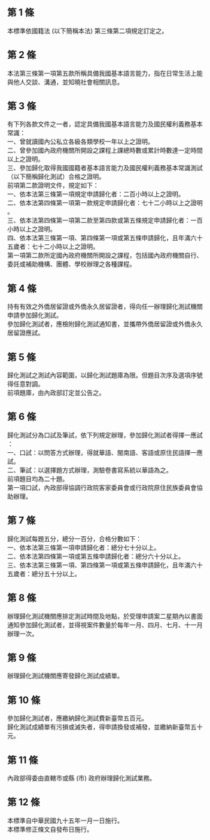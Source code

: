 第 1 條
-------
本標準依國籍法 (以下簡稱本法) 第三條第二項規定訂定之。

第 2 條
-------
本法第三條第一項第五款所稱具備我國基本語言能力，指在日常生活上能  
與他人交談、溝通，並知曉社會相關訊息。

第 3 條
-------
有下列各款文件之一者，認定具備我國基本語言能力及國民權利義務基本  
常識：  
一、曾就讀國內公私立各級各類學校一年以上之證明。  
二、曾參加國內政府機關所開設之課程上課總時數或累計時數達一定時間  
    以上之證明。  
三、參加歸化取得我國國籍者基本語言能力及國民權利義務基本常識測試  
    （以下簡稱歸化測試）合格之證明。  
前項第二款證明文件，規定如下：  
一、依本法第三條第一項規定申請歸化者：二百小時以上之證明。  
二、依本法第四條第一項第一款規定申請歸化者：七十二小時以上之證明  
    。  
三、依本法第四條第一項第二款至第四款或第五條規定申請歸化者：一百  
    小時以上之證明。  
四、依本法第三條第一項、第四條第一項或第五條申請歸化，且年滿六十  
    五歲者：七十二小時以上之證明。  
第一項第二款所定國內政府機關所開設之課程，包括國內政府機關自行、  
委託或補助機構、團體、學校辦理之各種課程。

第 4 條
-------
持有有效之外僑居留證或外僑永久居留證者，得向任一辦理歸化測試機關  
申請參加歸化測試。  
參加歸化測試者，應檢附歸化測試通知書，並攜帶外僑居留證或外僑永久  
居留證應試。

第 5 條
-------
歸化測試之測試內容範圍，以歸化測試題庫為限。但題目次序及選項序號  
得任意對調。  
前項題庫，由內政部訂定並公告之。

第 6 條
-------
歸化測試分為口試及筆試，依下列規定辦理，參加歸化測試者得擇一應試  
：  
一、口試：以問答方式辦理，得就華語、閩南語、客語或原住民語擇一應  
    試。  
二、筆試：以選擇題方式辦理，測驗卷書寫系統以華語為之。  
前項題目均為二十題。  
第一項口試，內政部得協調行政院客家委員會或行政院原住民族委員會協  
助辦理。

第 7 條
-------
歸化測試每題五分，總分一百分，合格分數如下：  
一、依本法第三條第一項申請歸化者：總分七十分以上。  
二、依本法第四條第一項或第五條申請歸化者：總分六十分以上。  
三、依本法第三條第一項、第四條第一項或第五條申請歸化，且年滿六十  
    五歲者：總分五十分以上。

第 8 條
-------
辦理歸化測試機關應排定測試時間及地點，於受理申請案二星期內以書面  
通知參加歸化測試者，並得視案件數量於每年一月、四月、七月、十一月  
辦理一次。

第 9 條
-------
辦理歸化測試機關應寄發歸化測試成績單。

第 10 條
--------
參加歸化測試者，應繳納歸化測試費新臺幣五百元。  
歸化測試成績單有污損或滅失者，得申請換發或補發，並繳納新臺幣五十  
元。

第 11 條
--------
內政部得委由直轄市或縣 (市) 政府辦理歸化測試業務。

第 12 條
--------
本標準自中華民國九十五年一月一日施行。  
本標準修正條文自發布日施行。

